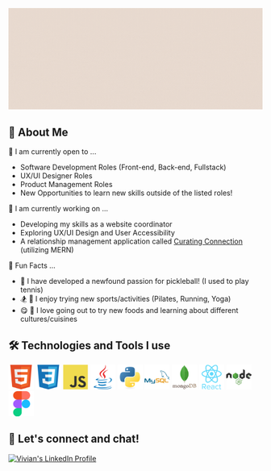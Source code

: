![Vivian's Github Profile Banner GIF](assets/GithubProfileBanner.gif)
## :memo: About Me
:raised_hands: I am currently open to ...
-  Software Development Roles (Front-end, Back-end, Fullstack)
- UX/UI Designer Roles
- Product Management Roles
- New Opportunities to learn new skills outside of the listed roles!

:thinking: I am currently working on ...
- Developing my skills as a website coordinator
- Exploring UX/UI Design and User Accessibility
- A relationship management application called [Curating Connection](https://github.com/vivvvnguyen/curating-connection) (utilizing MERN)

:star_struck: Fun Facts ...
- :tennis: I have developed a newfound passion for pickleball! (I used to play tennis)
- :snowboarder: :lotus_position: I enjoy trying new sports/activities (Pilates, Running, Yoga)
- :yum: :stew: I love going out to try new foods and learning about different cultures/cuisines

## :hammer_and_wrench: Technologies and Tools I use
<p>
    <img src="https://raw.githubusercontent.com/devicons/devicon/master/icons/html5/html5-original.svg" width=50 alt="HTML Icon"/> 
    <img src="https://raw.githubusercontent.com/devicons/devicon/master/icons/css3/css3-original.svg" width=50 alt="CSS Icon"/> 
    <img src="https://raw.githubusercontent.com/devicons/devicon/master/icons/javascript/javascript-original.svg" width=50 alt="JavaScript Icon"/> 
    <img src="https://raw.githubusercontent.com/devicons/devicon/master/icons/java/java-original.svg" width=50 alt="Java Icon"/> 
    <img src="https://raw.githubusercontent.com/devicons/devicon/master/icons/python/python-original.svg" width=50 alt="Python Icon"/> 
    <img src="https://raw.githubusercontent.com/devicons/devicon/master/icons/mysql/mysql-original-wordmark.svg" width=50 alt="MySQL Icon"/>
    <img src="https://raw.githubusercontent.com/devicons/devicon/master/icons/mongodb/mongodb-original-wordmark.svg" width=50 alt="MongoDB Icon"/> 
    <img src="https://raw.githubusercontent.com/devicons/devicon/master/icons/react/react-original-wordmark.svg" width=50 alt="React Icon"/> 
    <img src="https://raw.githubusercontent.com/devicons/devicon/master/icons/nodejs/nodejs-original-wordmark.svg" width=50 alt="Node.js Icon"/> 
    <img src="https://raw.githubusercontent.com/devicons/devicon/master/icons/figma/figma-original.svg" width=50 alt="Figma Icon"/>
</p>

<!-- Alt method -->
<!-- <img src="https://cdn.jsdelivr.net/gh/devicons/devicon/icons/html5/html5-original.svg" width=50/> -->

## :handshake: Let's connect and chat!
[![Vivian's LinkedIn Profile](https://img.shields.io/badge/LinkedIn-Profile-blue?style=for-the-badge&logo=linkedin)](https://www.linkedin.com/in/viviann-nguyenn/)

<!-- [![Vivian's Email](https://img.shields.io/badge/Gmail-vivvvnguyen99@gmail.com-red?style=for-the-badge&logo=gmail&labelColor=white)](mailto:vivvvnguyen99@gmail.com) -->


<!-- Was not able to resize -->
<!-- [![Vivian's LinkedIn Profile](/ProfileReadMe/assets/LI-In-Bug.png)](https://www.linkedin.com/in/viviann-nguyenn/) -->

